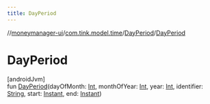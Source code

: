 ```yaml
---
title: DayPeriod
---
```

//[moneymanager-ui](../../../index.html)/[com.tink.model.time](../index.html)/[DayPeriod](index.html)/[DayPeriod](-day-period.html)



# DayPeriod



[androidJvm]\
fun [DayPeriod](-day-period.html)(dayOfMonth: [Int](https://kotlinlang.org/api/latest/jvm/stdlib/kotlin/-int/index.html), monthOfYear: [Int](https://kotlinlang.org/api/latest/jvm/stdlib/kotlin/-int/index.html), year: [Int](https://kotlinlang.org/api/latest/jvm/stdlib/kotlin/-int/index.html), identifier: [String](https://kotlinlang.org/api/latest/jvm/stdlib/kotlin/-string/index.html), start: [Instant](https://developer.android.com/reference/kotlin/java/time/Instant.html), end: [Instant](https://developer.android.com/reference/kotlin/java/time/Instant.html))




